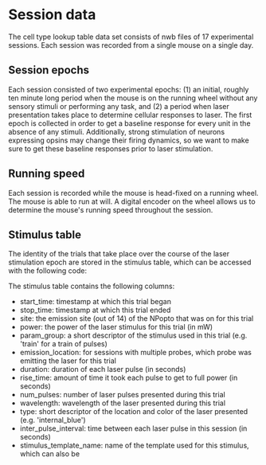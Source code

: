 # Session data

The cell type lookup table data set consists of nwb files of 17 experimental sessions. Each session was recorded from a single mouse on a single day.

## Session epochs
Each session consisted of two experimental epochs: (1) an initial, roughly ten minute long period when the mouse is on the running wheel without any sensory stimuli or performing any task, and (2) a period when laser presentation takes place to determine cellular responses to laser. The first epoch is collected in order to get a baseline response for every unit in the absence of any stimuli. Additionally, strong stimulation of neurons expressing opsins may change their firing dynamics, so we want to make sure to get these baseline responses prior to laser stimulation.

## Running speed
Each session is recorded while the mouse is head-fixed on a running wheel. The mouse is able to run at will. A digital encoder on the wheel allows us to determine the mouse's running speed throughout the session.

## Stimulus table
The identity of the trials that take place over the course of the laser stimulation epoch are stored in the stimulus table, which can be accessed with the following code:

The stimulus table contains the following columns:
* start_time: timestamp at which this trial began
* stop_time: timestamp at which this trial ended
* site: the emission site (out of 14) of the NPopto that was on for this trial
* power: the power of the laser stimulus for this trial (in mW)
* param_group: a short descriptor of the stimulus used in this trial (e.g. 'train' for a train of pulses)
* emission_location: for sessions with multiple probes, which probe was emitting the laser for this trial
* duration: duration of each laser pulse (in seconds)
* rise_time: amount of time it took each pulse to get to full power (in seconds)
* num_pulses: number of laser pulses presented during this trial
* wavelength: wavelength of the laser presented during this trial
* type: short descriptor of the location and color of the laser presented (e.g. 'internal_blue')
* inter_pulse_interval: time between each laser pulse in this session (in seconds)
* stimulus_template_name: name of the template used for this stimulus, which can also be 
